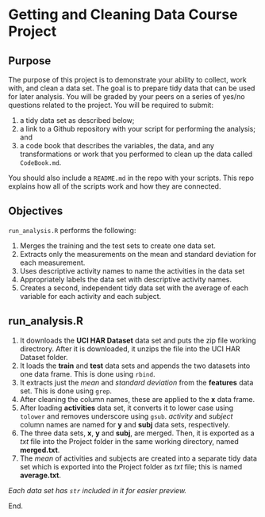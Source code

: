 Getting and Cleaning Data Course Project
========================================================

Purpose 
-----------------

The purpose of this project is to demonstrate your ability to collect, work with, and clean a data set. The goal is to prepare tidy data that can be used for later analysis. You will be graded by your peers on a series of yes/no questions related to the project. You will be required to submit: 

1. a tidy data set as described below;
2. a link to a Github repository with your script for performing the analysis; and 
3. a code book that describes the variables, the data, and any transformations or work that you performed to clean up the data called ``CodeBook.md``. 

You should also include a ``README.md`` in the repo with your scripts. This repo explains how all of the scripts work and how they are connected.  

Objectives
-----------------

`run_analysis.R` performs the following:

1. Merges the training and the test sets to create one data set.
2. Extracts only the measurements on the mean and standard deviation for each measurement. 
3. Uses descriptive activity names to name the activities in the data set
4. Appropriately labels the data set with descriptive activity names. 
5. Creates a second, independent tidy data set with the average of each variable for each activity and each subject. 


run_analysis.R
-----------------

1. It downloads the **UCI HAR Dataset** data set and puts the zip file working directrory. After it is downloaded, it unzips the file into the UCI HAR Dataset folder. 
2. It loads the **train** and **test** data sets and appends the two datasets into one data frame. This is done using `rbind`.
3. It extracts just the *mean* and *standard deviation* from the **features** data set. This is done using `grep`.
4. After cleaning the column names, these are applied to the **x** data frame.  
5. After loading **activities** data set, it converts it to lower case using `tolower` and removes underscore using `gsub`. *activity* and *subject* column names are named for **y** and **subj** data sets, respectively.
6. The three data sets, **x**, **y** and **subj**, are merged. Then, it is exported as a *txt* file into the Project folder in the same working directory, named **merged.txt**.
7. The *mean* of activities and subjects are created into a separate tidy data set which is exported into the Project folder as *txt* file; this is named **average.txt**.

*Each data set has ``str`` included in it for easier preview.*

End.
